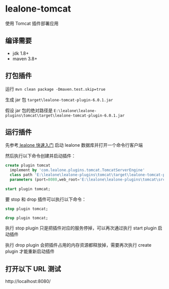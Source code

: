 # lealone-tomcat

使用 Tomcat 插件部署应用


## 编译需要

* jdk 1.8+
* maven 3.8+


## 打包插件

运行 `mvn clean package -Dmaven.test.skip=true`

生成 jar 包 `target\lealone-tomcat-plugin-6.0.1.jar`

假设 jar 包的绝对路径是 `E:\lealone\lealone-plugins\tomcat\target\lealone-tomcat-plugin-6.0.1.jar`


## 运行插件

先参考[ lealone 快速入门](https://github.com/lealone/Lealone-Docs/blob/master/应用文档/Lealone数据库快速入门.md) 启动 lealone 数据库并打开一个命令行客户端

然后执行以下命令创建并启动插件：

```sql
create plugin tomcat
  implement by 'com.lealone.plugins.tomcat.TomcatServerEngine' 
  class path 'E:\lealone\lealone-plugins\tomcat\target\lealone-tomcat-plugin-6.0.1.jar'
  parameters (port=8080,web_root='E:\lealone\lealone-plugins\tomcat\src\test\resources\web');
 
start plugin tomcat;
```

要 stop 和 drop 插件可以执行以下命令：

```sql
stop plugin tomcat;

drop plugin tomcat;
```

执行 stop plugin 只是把插件对应的服务停掉，可以再次通过执行 start plugin 启动插件

执行 drop plugin 会把插件占用的内存资源都释放掉，需要再次执行 create plugin 才能重新启动插件


## 打开以下 URL 测试

http://localhost:8080/


